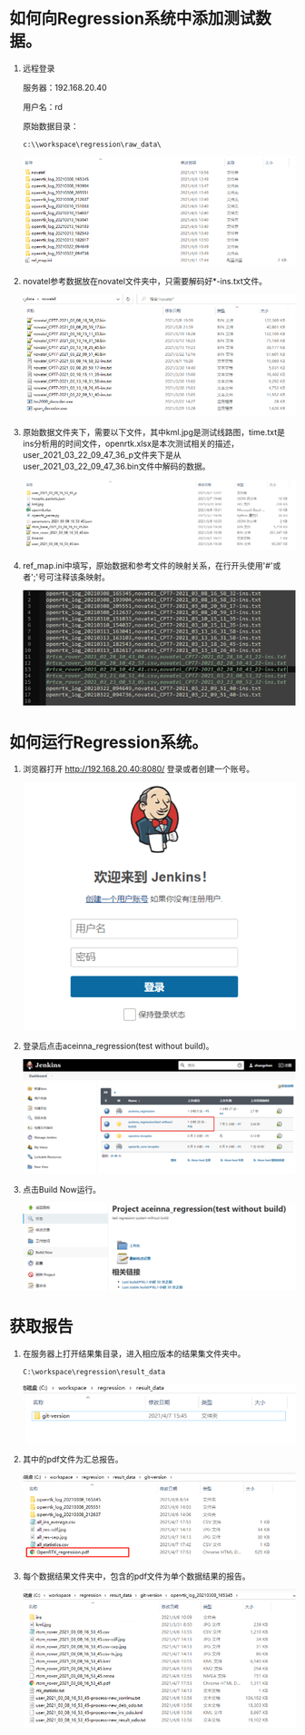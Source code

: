 # 如何向Regression系统中添加测试数据。

1. 远程登录

    服务器：192.168.20.40

    用户名：rd

    原始数据目录：
    ```
    c:\\workspace\regression\raw_data\
    ```
    ![avatar](./img/1.png)

2. novatel参考数据放在novatel文件夹中，只需要解码好*-ins.txt文件。

    ![avatar](./img/2.png)

3. 原始数据文件夹下，需要以下文件，其中kml.jpg是测试线路图，time.txt是ins分析用的时间文件，openrtk.xlsx是本次测试相关的描述，user_2021_03_22_09_47_36_p文件夹下是从user_2021_03_22_09_47_36.bin文件中解码的数据。

    ![avatar](./img/3.png)

4. ref_map.ini中填写，原始数据和参考文件的映射关系，在行开头使用'#'或者';'号可注释该条映射。

    ![avatar](./img/4.png)

# 如何运行Regression系统。

1. 浏览器打开 http://192.168.20.40:8080/ 登录或者创建一个账号。

    ![avatar](./img/5.png)

2. 登录后点击aceinna_regression(test without build)。

    ![avatar](./img/6.png)

3. 点击Build Now运行。

    ![avatar](./img/7.png)

# 获取报告

1. 在服务器上打开结果集目录，进入相应版本的结果集文件夹中。
    ```
    C:\workspace\regression\result_data
    ```
    ![avatar](./img/8.png)
    
2. 其中的pdf文件为汇总报告。

    ![avatar](./img/9.png)

2. 每个数据结果文件夹中，包含的pdf文件为单个数据结果的报告。

    ![avatar](./img/10.png)